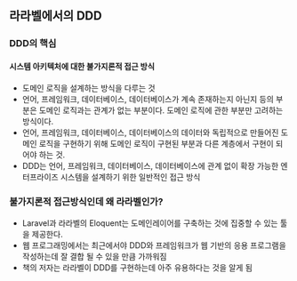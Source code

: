 ## 라라벨에서의 DDD

### DDD의 핵심
#### 시스템 아키텍처에 대한 불가지론적 접근 방식
- 도메인 로직을 설계하는 방식을 다루는 것
- 언어, 프레임워크, 데이터베이스, 데이터베이스가 계속 존재하는지 아닌지 등의 부분은 도메인 로직과는 관계가 없는 부분이다. 도메인 로직에 관한 부분만 고려하는 방식이다.
- 언어, 프레임워크, 데이터베이스, 데이터베이스의 데이터와 독립적으로 만들어진 도메인 로직을 구현하기 위해 도메인 로직이 구현된 부분과 다른 계층에서 구현이 되어야 하는 것.
- DDD는 언어, 프레임워크, 데이터베이스, 데이터베이스에 관계 없이 확장 가능한 엔터프라이즈 시스템을 설계하기 위한 일반적인 접근 방식

### 불가지론적 접근방식인데 왜 라라벨인가?
- Laravel과 라라벨의 Eloquent는 도메인레이어를 구축하는 것에 집중할 수 있는 툴을 제공한다.
- 웹 프로그래밍에서는 최근에서야 DDD와 프레임워크가 웹 기반의 응용 프로그램을 작성하는데 잘 결합 될 수 있을 만큼 가까워짐
- 책의 저자는 라라벨이 DDD를 구현하는데 아주 유용하다는 것을 알게 됨

